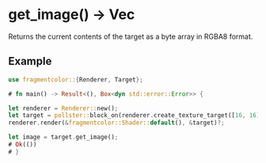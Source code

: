 # get_image() -> Vec<u8>

Returns the current contents of the target as a byte array in RGBA8 format.

## Example

```rust
use fragmentcolor::{Renderer, Target};

# fn main() -> Result<(), Box<dyn std::error::Error>> {

let renderer = Renderer::new();
let target = pollster::block_on(renderer.create_texture_target([16, 16]))?;
renderer.render(&fragmentcolor::Shader::default(), &target)?;

let image = target.get_image();
# Ok(())
# }
```
